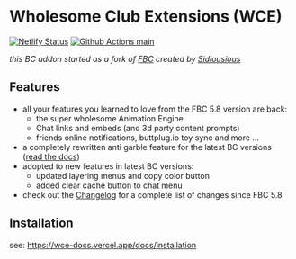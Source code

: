 # Wholesome Club Extensions (WCE)
[![Netlify Status](https://api.netlify.com/api/v1/badges/35a90374-386e-4a9e-98a0-ad54fbf0b2e3/deploy-status)](https://app.netlify.com/sites/wce/deploys?branch=main)
[![Github Actions main](https://github.com/KittenApps/WCE/actions/workflows/test.yml/badge.svg?branch=main&event=push)](https://github.com/KittenApps/WCE/actions?query=event%3Apush+branch%3Amain)

*this BC addon started as a fork of [FBC](https://sidiousious.gitlab.io/bce/) created by [Sidiousious](https://gitlab.com/Sidiousious)*

## Features

* all your features you learned to love from the FBC 5.8 version are back:
    * the super wholesome Animation Engine
    * Chat links and embeds (and 3d party content prompts)
    * friends online notifications, buttplug.io toy sync and more ...
* a completely rewritten anti garble feature for the latest BC versions ([read the docs](https://wce-docs.vercel.app/docs/category/anti-garbling-system))
* adopted to new features in latest BC versions:
    * updated layering menus and copy color button
    * added clear cache button to chat menu
* check out the [Changelog](https://wce-docs.vercel.app/blog) for a complete list of changes since FBC 5.8

## Installation

see: https://wce-docs.vercel.app/docs/installation
